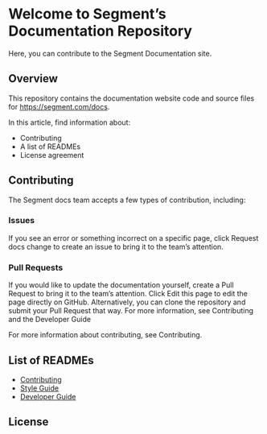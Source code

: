 
# Welcome to Segment’s Documentation Repository

Here, you can contribute to the Segment Documentation site.

## Overview

This repository contains the documentation website code and source files for https://segment.com/docs.

In this article, find information about:

- Contributing
- A list of READMEs
- License agreement

## Contributing

The Segment docs team accepts a few types of contribution, including:

### Issues

If you see an error or something incorrect on a specific page, click Request docs change to create an issue to bring it to the team’s attention.

### Pull Requests

If you would like to update the documentation yourself, create a Pull Request to bring it to the team’s attention. Click Edit this page to edit the page directly on GitHub. Alternatively, you can clone the repository and submit your Pull Request that way. For more information, see Contributing and the Developer Guide

For more information about contributing, see Contributing.

## List of READMEs

- [Contributing](#)
- [Style Guide](#)
- [Developer Guide](#)

## License

